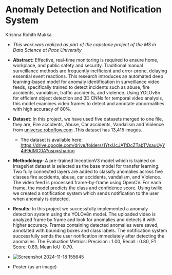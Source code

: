 # Anomaly Detection and Notification System

Krishna Rohith Mukka

* *This work was realized as part of the capstone project of the MS in Data Science at Pace University*
* **Abstract:** Effective, real-time monitoring is required to ensure home, workplace, and public safety and security. Traditional manual surveillance methods are frequently inefficient and error-prone, delaying essential event reactions. This research introduces an automated deep learning-based model for anomaly identification in surveillance video feeds, specifically trained to detect incidents such as abuse, fire accidents, vandalism, traffic accidents, and violence. Using YOLOv8n for efficient object detection and 3D CNNs for temporal video analysis, this model examines video frames to detect and annotate abnormalities with high accuracy of 80%.


* **Dataset:** In this project, we have used five datasets merged to one file, they are, Fire accidents, Abuse, Car accidents, Vandalism and Violence from [universe.roboflow.com](url) .This dataset has 13,415 images.
.
  * The dataset is available here: https://drive.google.com/drive/folders/1YtxUcJATtDcZTabTVsauUyY4iF9dMC0A?usp=sharing
* **Methodology:**  A pre-trained InceptionV3 model which is trained on ImageNet dataset is selected as the base model for transfer learning. Two fully connected layers are added to classify anomalies across five classes fire accidents, abuse, car accidents, vandalism, and Violence. The video feed is processed frame-by-frame using OpenCV. For each frame, the model predicts the class and confidence score. Using twilio we created a notification system which sends notification to the user when anomaly is detected.

* **Results:** In this project we successfully implemented a anomaly detection system using the YOLOv8n model. The uploaded video is analyzed frame by frame and look for anomalies and detects it with higher accuracy. Frames containing detected anomalies were saved, annotated with bounding boxes and class labels. The notification system successfully sends the user notification immediately after detecting the anomalies. The Evaluation Metrics: Precision : 1.00, Recall : 0.80, F1 Score: 0.89, Mean IoU: 0.70.
* ![Screenshot 2024-11-18 155645](https://github.com/user-attachments/assets/b86e1454-1e34-4cfd-a793-a571d8b4a6a4)


* Poster (as an image)

